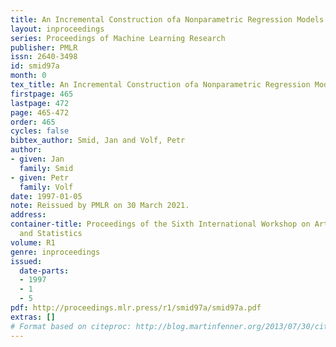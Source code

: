 ```yaml
---
title: An Incremental Construction ofa Nonparametric Regression Models
layout: inproceedings
series: Proceedings of Machine Learning Research
publisher: PMLR
issn: 2640-3498
id: smid97a
month: 0
tex_title: An Incremental Construction ofa Nonparametric Regression Models
firstpage: 465
lastpage: 472
page: 465-472
order: 465
cycles: false
bibtex_author: Smid, Jan and Volf, Petr
author:
- given: Jan
  family: Smid
- given: Petr
  family: Volf
date: 1997-01-05
note: Reissued by PMLR on 30 March 2021.
address:
container-title: Proceedings of the Sixth International Workshop on Artificial Intelligence
  and Statistics
volume: R1
genre: inproceedings
issued:
  date-parts:
  - 1997
  - 1
  - 5
pdf: http://proceedings.mlr.press/r1/smid97a/smid97a.pdf
extras: []
# Format based on citeproc: http://blog.martinfenner.org/2013/07/30/citeproc-yaml-for-bibliographies/
---
```

